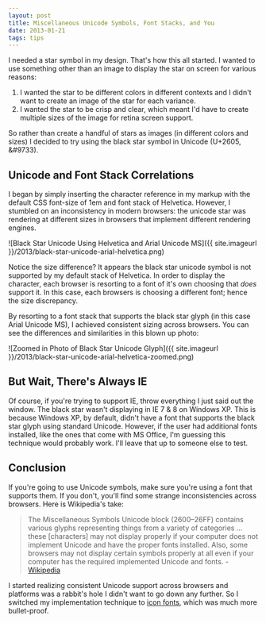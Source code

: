```yaml
---
layout: post
title: Miscellaneous Unicode Symbols, Font Stacks, and You
date: 2013-01-21
tags: tips
---
```


I needed a star symbol in my design. That's how this all started. I wanted to use something other than an image to display the star on screen for various reasons:

1. I wanted the star to be different colors in different contexts and I didn't want to create an image of the star for each variance. 
2. I wanted the star to be crisp and clear, which meant I'd have to create multiple sizes of the image for retina screen support.

So rather than create a handful of stars as images (in different colors and sizes) I decided to try using the black star symbol in Unicode (U+2605, &amp;#9733).

## Unicode and Font Stack Correlations
I began by simply inserting the character reference in my markup with the default CSS font-size of 1em and font stack of Helvetica. However, I stumbled on an inconsistency in modern browsers: the unicode star was rendering at different sizes in browsers that implement different rendering engines.

![Black Star Unicode Using Helvetica and Arial Unicode MS]({{ site.imageurl }}/2013/black-star-unicode-arial-helvetica.png)

Notice the size difference? It appears the black star unicode symbol is not supported by my default stack of Helvetica. In order to display the character, each browser is resorting to a font of it's own choosing that *does* support it. In this case, each browsers is choosing a different font; hence the size discrepancy. 

By resorting to a font stack that supports the black star glyph (in this case Arial Unicode MS), I achieved consistent sizing across browsers. You can see the differences and similarities in this blown up photo:

![Zoomed in Photo of Black Star Unicode Glyph]({{ site.imageurl }}/2013/black-star-unicode-arial-helvetica-zoomed.png)

## But Wait, There's Always IE
Of course, if you're trying to support IE, throw everything I just said out the window. The black star wasn't displaying in IE 7 & 8 on Windows XP. This is because Windows XP, by default, didn't have a font that supports the black star glyph using standard Unicode. However, if the user had additional fonts installed, like the ones that come with MS Office, I'm guessing this technique would probably work. I'll leave that up to someone else to test.

## Conclusion

If you're going to use Unicode symbols, make sure you're using a font that supports them. If you don't, you'll find some strange inconsistencies across browsers. Here is Wikipedia's take:

> The Miscellaneous Symbols Unicode block (2600–26FF) contains various glyphs representing things from a variety of categories …  these [characters] may not display properly if your computer does not implement Unicode and have the proper fonts installed. Also, some browsers may not display certain symbols properly at all even if your computer has the required implemented Unicode and fonts. - [Wikipedia](http://en.wikipedia.org/wiki/Miscellaneous_Symbols)

I started realizing consistent Unicode support across browsers and platforms was a rabbit's hole I didn't want to go down any further. So I switched my implementation technique to [icon fonts](http://css-tricks.com/examples/IconFont/), which was much more bullet-proof.


